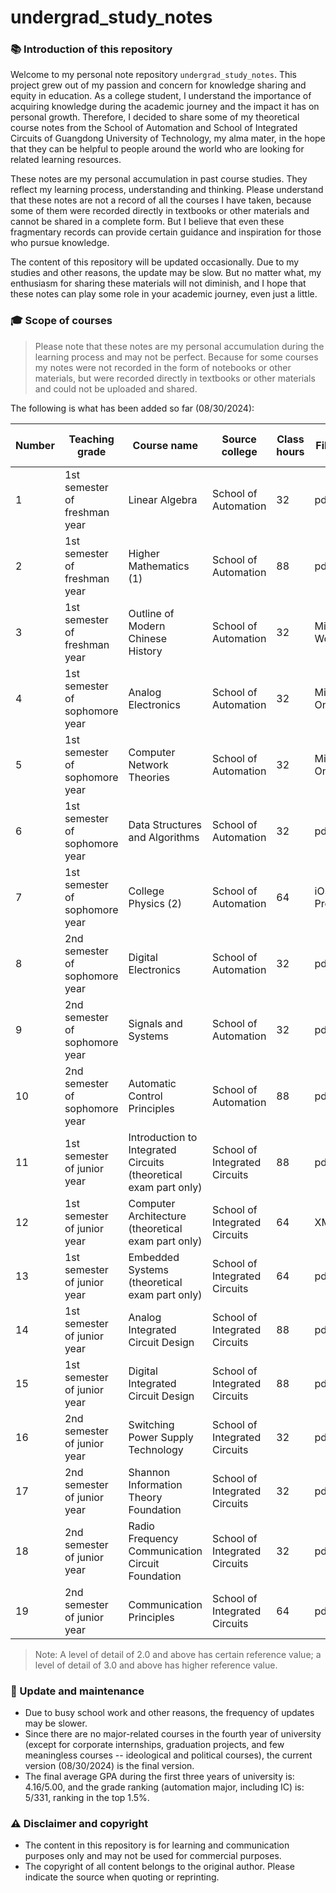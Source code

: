 # undergrad_study_notes

### 📚 Introduction of this repository

Welcome to my personal note repository `undergrad_study_notes`. This project grew out of my passion and concern for knowledge sharing and equity in education. As a college student, I understand the importance of acquiring knowledge during the academic journey and the impact it has on personal growth. Therefore, I decided to share some of my theoretical course notes from the School of Automation and School of Integrated Circuits of Guangdong University of Technology, my alma mater, in the hope that they can be helpful to people around the world who are looking for related learning resources.

These notes are my personal accumulation in past course studies. They reflect my learning process, understanding and thinking. Please understand that these notes are not a record of all the courses I have taken, because some of them were recorded directly in textbooks or other materials and cannot be shared in a complete form. But I believe that even these fragmentary records can provide certain guidance and inspiration for those who pursue knowledge.

The content of this repository will be updated occasionally. Due to my studies and other reasons, the update may be slow. But no matter what, my enthusiasm for sharing these materials will not diminish, and I hope that these notes can play some role in your academic journey, even just a little.

### 🎓 Scope of courses

> Please note that these notes are my personal accumulation during the learning process and may not be perfect. Because for some courses my notes were not recorded in the form of notebooks or other materials, but were recorded directly in textbooks or other materials and could not be uploaded and shared.

The following is what has been added so far (08/30/2024):

| Number | Teaching grade | Course name | Source college | Class hours | File format | Level of detail | Recording method |
| ------ | ---------- | ------------------------------- | ------------ | ---- | ------------------- | ----- | ----------|
| 1 | 1st semester of freshman year | Linear Algebra | School of Automation | 32 | pdf | 3.0/4.0 | Handwriting |
| 2 | 1st semester of freshman year | Higher Mathematics (1) | School of Automation | 88 | pdf | 4.0/4.0 | Handwriting |
| 3 | 1st semester of freshman year | Outline of Modern Chinese History | School of Automation | 32 | Microsoft Word | 2.0/4.0 | Keyboard |
| 4 | 1st semester of sophomore year | Analog Electronics | School of Automation | 32 | Microsoft OneNote | 3.5/4.0 | Hybrid |
| 5 | 1st semester of sophomore year | Computer Network Theories | School of Automation | 32 | Microsoft OneNote | 3.5/4.0 | Hybrid |
| 6 | 1st semester of sophomore year | Data Structures and Algorithms | School of Automation | 32 | pdf | 3.0/4.0 | Handwriting
| 7 | 1st semester of sophomore year | College Physics (2) | School of Automation | 64 | iOS/iPadOS Prodrafts | 3.0/4.0 | Handwriting
| 8 | 2nd semester of sophomore year | Digital Electronics | School of Automation | 32 | pdf | 3.0/4.0 | Handwriting |
| 9 | 2nd semester of sophomore year | Signals and Systems | School of Automation | 32 | pdf | 3.5/4.0 | Handwriting |
| 10 | 2nd semester of sophomore year | Automatic Control Principles | School of Automation | 88 | pdf | 4.0/4.0 | Handwriting
| 11 | 1st semester of junior year | Introduction to Integrated Circuits (theoretical exam part only) | School of Integrated Circuits | 88 | pdf | 1.5/4.0 | Keyboard
| 12 | 1st semester of junior year | Computer Architecture (theoretical exam part only)| School of Integrated Circuits | 64 | XMind, pdf | 2.0/4.0 | Keyboard & Handwriting
| 13 | 1st semester of junior year | Embedded Systems (theoretical exam part only) | School of Integrated Circuits | 64 | pdf | 1.5/4.0 | Keyboard |
| 14 | 1st semester of junior year | Analog Integrated Circuit Design | School of Integrated Circuits | 88 | pdf | 4.0/4.0 | Handwriting |
| 15 | 1st semester of junior year | Digital Integrated Circuit Design | School of Integrated Circuits | 88 | pdf | 4.0/4.0 | Handwriting |
| 16 | 2nd semester of junior year | Switching Power Supply Technology | School of Integrated Circuits | 32 | pdf | 3.5/4.0 | Handwriting |
| 17 | 2nd semester of junior year | Shannon Information Theory Foundation | School of Integrated Circuits | 32 | pdf | 4.0/4.0 | Handwriting |
| 18 | 2nd semester of junior year | Radio Frequency Communication Circuit Foundation | School of Integrated Circuits | 32 | pdf | 3.5/4.0 | Handwriting |
| 19 | 2nd semester of junior year | Communication Principles | School of Integrated Circuits | 64 | pdf | 4.0/4.0 | Handwriting |
> Note: A level of detail of 2.0 and above has certain reference value; a level of detail of 3.0 and above has higher reference value.

### 🔄 Update and maintenance

- Due to busy school work and other reasons, the frequency of updates may be slower.
- Since there are no major-related courses in the fourth year of university (except for corporate internships, graduation projects, and few meaningless courses -- ideological and political courses), the current version (08/30/2024) is the final version.
- The final average GPA during the first three years of university is: 4.16/5.00, and the grade ranking (automation major, including IC) is: 5/331, ranking in the top 1.5%.

### ⚠️ Disclaimer and copyright

- The content in this repository is for learning and communication purposes only and may not be used for commercial purposes.
- The copyright of all content belongs to the original author. Please indicate the source when quoting or reprinting.
